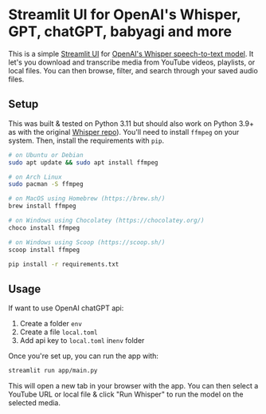 # Streamlit UI for OpenAI's Whisper, GPT, chatGPT, babyagi and more

This is a simple [Streamlit UI](https://streamlit.io/) for [OpenAI's Whisper speech-to-text model](https://openai.com/blog/whisper/).
It let's you download and transcribe media from YouTube videos, playlists, or local files.
You can then browse, filter, and search through your saved audio files.

## Setup

This was built & tested on Python 3.11 but should also work on Python 3.9+ as with the original [Whisper repo](https://github.com/openai/whisper)).
You'll need to install `ffmpeg` on your system. Then, install the requirements with `pip`.

```bash
# on Ubuntu or Debian
sudo apt update && sudo apt install ffmpeg

# on Arch Linux
sudo pacman -S ffmpeg

# on MacOS using Homebrew (https://brew.sh/)
brew install ffmpeg

# on Windows using Chocolatey (https://chocolatey.org/)
choco install ffmpeg

# on Windows using Scoop (https://scoop.sh/)
scoop install ffmpeg

pip install -r requirements.txt
```

## Usage

If want to use OpenAI chatGPT api:

1. Create a folder ```env```
2. Create a file ```local.toml```
3. Add api key to ```local.toml``` in```env``` folder

Once you're set up, you can run the app with:

```bash
streamlit run app/main.py
```

This will open a new tab in your browser with the app. You can then select a YouTube URL or local file & click "Run Whisper" to run the model on the selected media.
